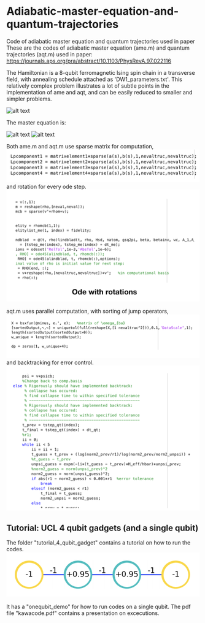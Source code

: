 # Adiabatic-master-equation-and-quantum-trajectories
Code of adiabatic master equation and quantum trajectories used in paper
These are the codes of adiabatic master equation (ame.m) and quantum trajectories (aqt.m) used in paper:
https://journals.aps.org/pra/abstract/10.1103/PhysRevA.97.022116

The Hamiltonian is a 8-qubit ferromagnetic Ising spin chain in a transverse field, with annealing schedule attached as 'DW1_parameters.txt'. This relatively complex problem illustrates a lot of subtle points in the implementation of ame and aqt, and can be easily reduced to smaller and simpler problems. 


![alt text](https://github.com/kwyip/Adiabatic-master-equation-and-quantum-trajectories/blob/master/8-qubit_chain.png)






The master equation is:

![alt text](https://github.com/kwyip/Adiabatic-master-equation-and-quantum-trajectories/blob/master/ame1.png)
![alt text](https://github.com/kwyip/Adiabatic-master-equation-and-quantum-trajectories/blob/master/ame2.png)









Both ame.m and aqt.m use sparse matrix for computation,
![alt text](https://github.com/USCqserver/Adiabatic-master-equation-and-quantum-trajectories/blob/master/sparsem.png)
and rotation for every ode step.
![alt text](https://github.com/USCqserver/Adiabatic-master-equation-and-quantum-trajectories/blob/master/rotation.png)

aqt.m uses parallel computation, with sorting of jump operators,
![alt text](https://github.com/USCqserver/Adiabatic-master-equation-and-quantum-trajectories/blob/master/sortingjump.png)
and backtracking for error control.
![alt text](https://github.com/USCqserver/Adiabatic-master-equation-and-quantum-trajectories/blob/master/backtracking.png)



## Tutorial: UCL 4 qubit gadgets (and a single qubit)
The folder "tutorial_4_qubit_gadget" contains a tutorial on how to run the codes. 
![alt text](https://github.com/USCqserver/Adiabatic-master-equation-and-quantum-trajectories/blob/master/4-qubit.png)

It has a "onequbit_demo" for how to run codes on a single qubit. The pdf file "kawacode.pdf" contains a presentation on excecutions.
